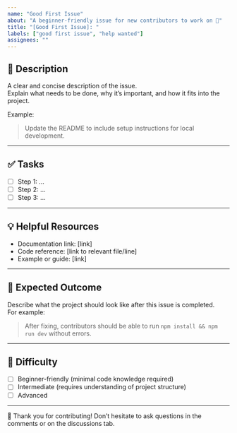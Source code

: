 ```yaml
---
name: "Good First Issue"
about: "A beginner-friendly issue for new contributors to work on 🎉"
title: "[Good First Issue]: "
labels: ["good first issue", "help wanted"]
assignees: ""
---
```


## 📝 Description
A clear and concise description of the issue.  
Explain what needs to be done, why it’s important, and how it fits into the project.  

Example:  
> Update the README to include setup instructions for local development.

---

## ✅ Tasks
- [ ] Step 1: …
- [ ] Step 2: …
- [ ] Step 3: …

---

## 💡 Helpful Resources
- Documentation link: [link]
- Code reference: [link to relevant file/line]
- Example or guide: [link]

---

## 🎯 Expected Outcome
Describe what the project should look like after this issue is completed.  
For example:  
> After fixing, contributors should be able to run `npm install && npm run dev` without errors.

---

## 🧩 Difficulty
- [ ] Beginner-friendly (minimal code knowledge required)  
- [ ] Intermediate (requires understanding of project structure)  
- [ ] Advanced  

---

🙌 Thank you for contributing! Don’t hesitate to ask questions in the comments or on the discussions tab.
